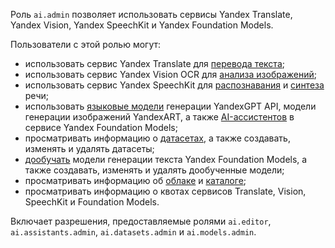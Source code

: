 Роль `ai.admin` позволяет использовать сервисы Yandex Translate, Yandex Vision, Yandex SpeechKit и Yandex Foundation Models.

Пользователи с этой ролью могут:
* использовать сервис Yandex Translate для [перевода текста](../../translate/quickstart.md);
* использовать сервис Yandex Vision OCR для [анализа изображений](../../vision/concepts/ocr/index.md);
* использовать сервис Yandex SpeechKit для [распознавания](../../speechkit/stt/index.md) и [синтеза](../../speechkit/tts/index.md) речи;
* использовать [языковые модели](../../foundation-models/concepts/yandexgpt/index.md) генерации YandexGPT API, модели генерации изображений YandexART, а также [AI-ассистентов](../../foundation-models/concepts/assistant/index.md) в сервисе Yandex Foundation Models;
* просматривать информацию о [датасетах](../../foundation-models/dataset/api-ref/grpc/index.md), а также создавать, изменять и удалять датасеты;
* [дообучать](../../foundation-models/concepts/tuning/index.md#fm-tuning) модели генерации текста Yandex Foundation Models, а также создавать, изменять и удалять дообученные модели;
* просматривать информацию об [облаке](../../resource-manager/concepts/resources-hierarchy.md#cloud) и [каталоге](../../resource-manager/concepts/resources-hierarchy.md#folder);
* просматривать информацию о квотах сервисов Translate, Vision, SpeechKit и Foundation Models.

Включает разрешения, предоставляемые ролями `ai.editor`, `ai.assistants.admin`, `ai.datasets.admin` и `ai.models.admin`.
